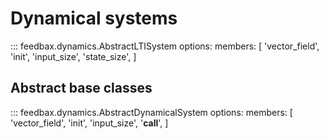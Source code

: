 # Dynamical systems 

::: feedbax.dynamics.AbstractLTISystem
    options:
        members: [
            'vector_field', 
            'init',
            'input_size', 
            'state_size', 
        ]
        
## Abstract base classes

::: feedbax.dynamics.AbstractDynamicalSystem
    options:
        members: [
            'vector_field', 
            'init', 
            'input_size', 
            '__call__',
        ]

